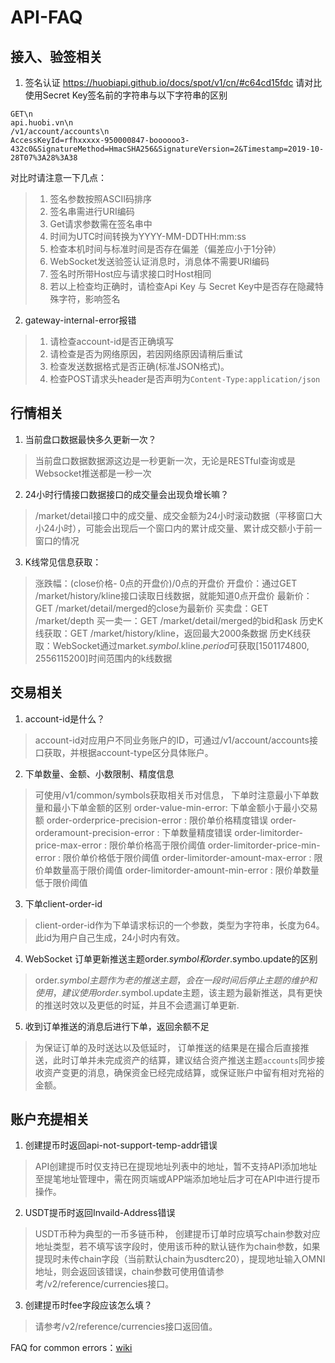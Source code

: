 # API-FAQ

## 接入、验签相关

1. 签名认证
https://huobiapi.github.io/docs/spot/v1/cn/#c64cd15fdc
请对比使用Secret Key签名前的字符串与以下字符串的区别
```
GET\n
api.huobi.vn\n
/v1/account/accounts\n
AccessKeyId=rfhxxxxx-950000847-boooooo3-432c0&SignatureMethod=HmacSHA256&SignatureVersion=2&Timestamp=2019-10-28T07%3A28%3A38

```
对比时请注意一下几点：
> 1) 签名参数按照ASCII码排序
> 2) 签名串需进行URI编码
> 3) Get请求参数需在签名串中
> 4) 时间为UTC时间转换为YYYY-MM-DDTHH:mm:ss
> 5) 检查本机时间与标准时间是否存在偏差（偏差应小于1分钟）
> 6) WebSocket发送验签认证消息时，消息体不需要URI编码
> 7) 签名时所带Host应与请求接口时Host相同
> 8) 若以上检查均正确时，请检查Api Key 与 Secret Key中是否存在隐藏特殊字符，影响签名

2. gateway-internal-error报错
> 1) 请检查account-id是否正确填写
> 2) 请检查是否为网络原因，若因网络原因请稍后重试
> 3) 检查发送数据格式是否正确(标准JSON格式)。
> 4) 检查POST请求头header是否声明为`Content-Type:application/json`

## 行情相关
1. 当前盘口数据最快多久更新一次？

> 当前盘口数据数据源这边是一秒更新一次，无论是RESTful查询或是Websocket推送都是一秒一次

2. 24小时行情接口数据接口的成交量会出现负增长嘛？
> /market/detail接口中的成交量、成交金额为24小时滚动数据（平移窗口大小24小时），可能会出现后一个窗口内的累计成交量、累计成交额小于前一窗口的情况

3. K线常见信息获取：
> 涨跌幅：(close价格- 0点的开盘价)/0点的开盘价
> 开盘价：通过GET /market/history/kline接口读取日线数据，就能知道0点开盘价
> 最新价：GET /market/detail/merged的close为最新价
> 买卖盘：GET /market/depth
> 买一卖一：GET /market/detail/merged的bid和ask
> 历史K线获取：GET /market/history/kline，返回最大2000条数据
> 历史K线获取：WebSocket通过market.$symbol$.kline.$period$可获取[1501174800, 2556115200]时间范围内的k线数据


## 交易相关
1. account-id是什么？
> account-id对应用户不同业务账户的ID，可通过/v1/account/accounts接口获取，并根据account-type区分具体账户。

2. 下单数量、金额、小数限制、精度信息
> 可使用/v1/common/symbols获取相关币对信息， 下单时注意最小下单数量和最小下单金额的区别
> order-value-min-error: 下单金额小于最小交易额
> order-orderprice-precision-error : 限价单价格精度错误
> order-orderamount-precision-error : 下单数量精度错误
> order-limitorder-price-max-error : 限价单价格高于限价阈值
> order-limitorder-price-min-error : 限价单价格低于限价阈值
> order-limitorder-amount-max-error : 限价单数量高于限价阈值
> order-limitorder-amount-min-error : 限价单数量低于限价阈值

3. 下单client-order-id
> client-order-id作为下单请求标识的一个参数，类型为字符串，长度为64。 此id为用户自己生成，24小时内有效。

4. WebSocket 订单更新推送主题order.$symbol 和 order.$symbo.update的区别
> order.$symbol 主题作为老的推送主题，会在一段时间后停止主题的维护和使用， 建议使用order.$symbol.update主题，该主题为最新推送，具有更快的推送时效以及更低的时延，并且不会遗漏订单更新.

5. 收到订单推送的消息后进行下单，返回余额不足
> 为保证订单的及时送达以及低延时， 订单推送的结果是在撮合后直接推送，此时订单并未完成资产的结算，建议结合资产推送主题``accounts``同步接收资产变更的消息，确保资金已经完成结算，或保证账户中留有相对充裕的金额。


## 账户充提相关
1. 创建提币时返回api-not-support-temp-addr错误
> API创建提币时仅支持已在提现地址列表中的地址，暂不支持API添加地址至提笔地址管理中，需在网页端或APP端添加地址后才可在API中进行提币操作。
2. USDT提币时返回Invaild-Address错误
> USDT币种为典型的一币多链币种， 创建提币订单时应填写chain参数对应地址类型，若不填写该字段时，使用该币种的默认链作为chain参数，如果提现时未传chain字段（当前默认chain为usdterc20），提现地址输入OMNI地址，则会返回该错误，chain参数可使用值请参考/v2/reference/currencies接口。
3. 创建提币时fee字段应该怎么填？
> 请参考/v2/reference/currencies接口返回值。
 
FAQ for common errors：[wiki](https://github.com/huobiapi/API-FAQ/wiki)

